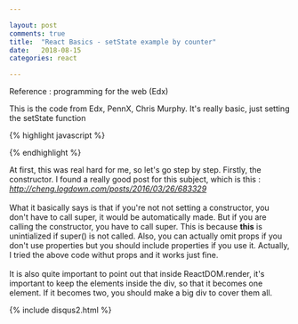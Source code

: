 ```yaml
---

layout: post
comments: true
title:  "React Basics - setState example by counter"
date:   2018-08-15
categories: react

---
```


Reference : programming for the web (Edx)

This is the code from Edx, PennX, Chris Murphy. 
It's really basic, just setting the setState function

{% highlight javascript %}
<body>
<div id='container'></div>
<script type="text/jsx">
class Counter extends React.Component {
  constructor(props) {
    super(props);
	this.state = {count: 0 };
  }
  
  incrementCount() { // callback function
    this.setState( { 
	  count: this.state.count + 1;
	});
  }
  
  render() { // invoked when setState is called
    return (
	  <div> Count: { this.state.count}
	  <button type="button"
	      onClick={ this.incrementCount.binde(this); } >
		  Increment
	  </button>
	  <div>
	);
  }
};

ReactDOM.render(
  <div>
    <Counter />
  </div>,
  document.getElementById('container')
);
</script>
</body>
{% endhighlight %}

At first, this was real hard for me, so let's go step by step.
Firstly, the constructor. I found a really good post for this subject,
which is this : <br> <i>http://cheng.logdown.com/posts/2016/03/26/683329</i>
<br><br>
What it basically says is that if you're not not setting a constructor,
you don't have to call super, it would be automatically made.
But if you are calling the constructor, you have to call super.
This is because <b>this</b> is unintialized if super() is not called.
Also, you can actually omit props if you don't use properties but you should 
include properties if you use it. Actually, I tried the above code withut props 
and it works just fine.
<br><br>
It is also quite important to point out that inside ReactDOM.render, 
it's important to keep the elements inside the div, so that it becomes one element.
If it becomes two, you should make a big div to cover them all.


{% include disqus2.html %}